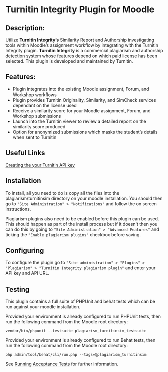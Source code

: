Turnitin Integrity Plugin for Moodle
=

Description:
-
Utilize **Turnitin Integrity’s** Similarity Report and Authorship investigating tools within Moodle’s assignment workflow by integrating with the Turnitin Integrity plugin. **Turnitin Integrity** is a commercial plagiarism and authorship detection system whose features depend on which paid license has been selected. This plugin is developed and maintained by Turnitin.

Features:
-
- Plugin integrates into the existing Moodle assignment, Forum, and Workshop workflows
- Plugin provides Turnitin Originality, Similarity, and SimCheck services dependant on the license used
- Receive a similarity score for your Moodle assignment, Forum, and Workshop submissions
- Launch into the Turnitin viewer to review a detailed report on the similarity score produced
- Option for anonymized submissions which masks the student’s details when sent to Turnitin

Useful Links
-
[Creating the your Turnitin API key](https://help.turnitin.com/simcheck/integrations/moodle/administrator/account-basics/creating-an-API-key.htm)

Installation
-

To install, all you need to do is copy all the files into the plagiarism/turnitinsim directory on your moodle installation. You should then go to `"Site Administration" > "Notifications"` and follow the on screen instructions.

Plagiarism plugins also need to be enabled before this plugin can be used. This should happen as part of the install process but if it doesn't then you can do this by going to `"Site Administration" > "Advanced Features"` and ticking the `"Enable plagiarism plugins"` checkbox before saving.

Configuring
-
To configure the plugin go to `"Site administration" > "Plugins" > "Plagiarism" > "Turnitin Integrity plagiarism plugin"` and enter your API key and API URL.

Testing
-
This plugin contains a full suite of PHPUnit and behat tests which can be run against your moodle installation. 

Provided your environment is already configured to run PHPUnit tests, then run the following command from the Moodle root directory:  

`vendor/bin/phpunit --testsuite plagiarism_turnitinsim_testsuite`

Provided your environment is already configured to run Behat tests, then run the following command from the Moodle root directory:

`php admin/tool/behat/cli/run.php --tags=@plagiarism_turnitinsim`

See [Running Acceptance Tests](https://docs.moodle.org/dev/Running_acceptance_test) for further information.